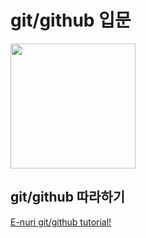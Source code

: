 # git/github 입문
<img src="https://octodex.github.com/images/catstello.png" height ="200">

## git/github 따라하기
[E-nuri git/github tutorial!](https://github.com/E-nuri/git_beginner)



